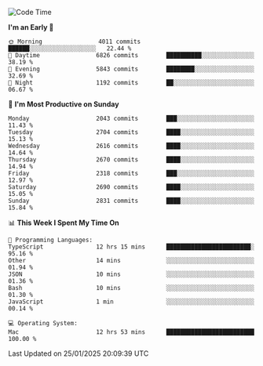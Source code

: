 <!--START_SECTION:waka-->
![Code Time](http://img.shields.io/badge/Code%20Time-4%2C775%20hrs%2028%20mins-blue)

**I'm an Early 🐤** 

```text
🌞 Morning                4011 commits        ██████░░░░░░░░░░░░░░░░░░░   22.44 % 
🌆 Daytime                6826 commits        ██████████░░░░░░░░░░░░░░░   38.19 % 
🌃 Evening                5843 commits        ████████░░░░░░░░░░░░░░░░░   32.69 % 
🌙 Night                  1192 commits        ██░░░░░░░░░░░░░░░░░░░░░░░   06.67 % 
```
📅 **I'm Most Productive on Sunday** 

```text
Monday                   2043 commits        ███░░░░░░░░░░░░░░░░░░░░░░   11.43 % 
Tuesday                  2704 commits        ████░░░░░░░░░░░░░░░░░░░░░   15.13 % 
Wednesday                2616 commits        ████░░░░░░░░░░░░░░░░░░░░░   14.64 % 
Thursday                 2670 commits        ████░░░░░░░░░░░░░░░░░░░░░   14.94 % 
Friday                   2318 commits        ███░░░░░░░░░░░░░░░░░░░░░░   12.97 % 
Saturday                 2690 commits        ████░░░░░░░░░░░░░░░░░░░░░   15.05 % 
Sunday                   2831 commits        ████░░░░░░░░░░░░░░░░░░░░░   15.84 % 
```


📊 **This Week I Spent My Time On** 

```text
💬 Programming Languages: 
TypeScript               12 hrs 15 mins      ████████████████████████░   95.16 % 
Other                    14 mins             ░░░░░░░░░░░░░░░░░░░░░░░░░   01.94 % 
JSON                     10 mins             ░░░░░░░░░░░░░░░░░░░░░░░░░   01.36 % 
Bash                     10 mins             ░░░░░░░░░░░░░░░░░░░░░░░░░   01.30 % 
JavaScript               1 min               ░░░░░░░░░░░░░░░░░░░░░░░░░   00.14 % 

💻 Operating System: 
Mac                      12 hrs 53 mins      █████████████████████████   100.00 % 
```


 Last Updated on 25/01/2025 20:09:39 UTC
<!--END_SECTION:waka-->

